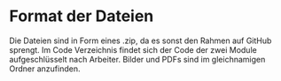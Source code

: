 # Format der Dateien
Die Dateien sind in Form eines .zip, da es sonst den Rahmen auf GitHub sprengt. Im Code Verzeichnis findet sich der Code der zwei Module aufgeschlüsselt nach Arbeiter. Bilder und PDFs sind im gleichnamigen Ordner anzufinden.